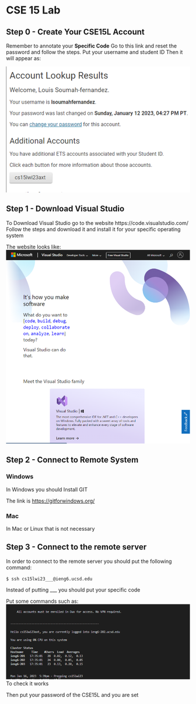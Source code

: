 <h1>CSE 15 Lab</h1>

<h2>Step 0 - Create Your CSE15L Account </h2>

Remember to annotate your <b>Specific Code</b>
Go to this link and reset the password and follow the steps.
Put your username and student ID
 Then it will appear as:
 
 <img src="csescren.png"/>
 
<h2>Step 1 - Download Visual Studio </h2>
To Download Visual Studio go to the website https://code.visualstudio.com/
Follow the steps and download it and install it for your specific operating system

The website looks like: 
<img src="vs_studio.png"/>
<h2>Step 2 - Connect to Remote System</h2>

<h3>Windows</h3>
In Windows you should Install GIT

The link is https://gitforwindows.org/ 

<h3>Mac</h3>
In Mac or Linux that is not necessary

<h2>Step 3 - Connect to the remote server</h2>
In order to connect to the remote server you should put the following command: 

```
$ ssh cs15lwi23___@ieng6.ucsd.edu
```
Instead of putting ___ you should put your specific code

Put some commands such as:
<img src="Terminal.png"/>
To check it works

Then put your password of the CSE15L and you are set

